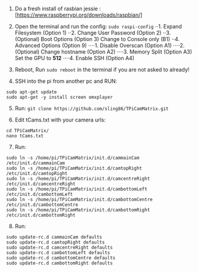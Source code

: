 1. Do a fresh install of rasbian jessie : [https://www.raspberrypi.org/downloads/raspbian/]

2. Open the terminal and run the config: `sudo raspi-config`
⋅⋅1. Expand Filesystem (Option 1)
⋅⋅2. Change User Password (Option 2)
⋅⋅3. (Optional) Boot Options (Option 3) Change to Console only (B1)
⋅⋅4. Advanced Options (Option 9)
⋅⋅⋅⋅1. Disable Overscan (Option A1)
⋅⋅⋅⋅2. (Optional) Change hostname (Option A2)
⋅⋅⋅⋅3. Memory Split (Option A3) Set the GPU to **512**
⋅⋅⋅⋅4. Enable SSH (Option A4)

3. Reboot, Run ```sudo reboot``` in the terminal if you are not asked to already!

4. SSH into the pi from another pc and RUN: 
```
sudo apt-get update
sudo apt-get -y install screen omxplayer
```


5. Run: ```git clone https://github.com/sling86/TPiCamMatrix.git```

6. Edit tCams.txt with your camera urls:
```
cd TPiCamMatrix/
nano tCams.txt
```
7. Run:
```
sudo ln -s /home/pi/TPiCamMatrix/init.d/cammainCam /etc/init.d/cammainCam
sudo ln -s /home/pi/TPiCamMatrix/init.d/camtopRight /etc/init.d/camtopRight
sudo ln -s /home/pi/TPiCamMatrix/init.d/camcentreRight /etc/init.d/camcentreRight
sudo ln -s /home/pi/TPiCamMatrix/init.d/cambottomLeft /etc/init.d/cambottomLeft
sudo ln -s /home/pi/TPiCamMatrix/init.d/cambottomCentre /etc/init.d/cambottomCentre
sudo ln -s /home/pi/TPiCamMatrix/init.d/cambottomRight /etc/init.d/cambottomRight
```
8. Run:
```
sudo update-rc.d cammainCam defaults
sudo update-rc.d camtopRight defaults
sudo update-rc.d camcentreRight defaults
sudo update-rc.d cambottomLeft defaults
sudo update-rc.d cambottomCentre defaults
sudo update-rc.d cambottomRight defaults
```
